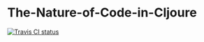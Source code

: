 # The-Nature-of-Code-in-Cljoure

[![Travis CI status](https://api.travis-ci.org/hdenk/noc-clojure.png)](http://travis-ci.org/#!/hdenk/noc-clojure/builds)


